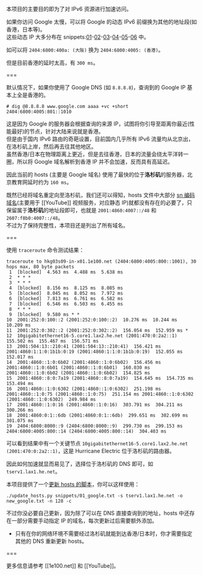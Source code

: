 本项目的主要目的即为了对 IPv6 资源进行加速访问。

如果你访问 Google 太慢，可以将 Google 的动态 IPv6 前缀换为其他的地址段(如香港，日本等)。  
这些动态 IP 大多分布在 snippets:[01]-[02]-[03]-[04]-[05]-[06] 中。

如可以将 `2404:6800:400a: (大阪)` 换为 `2404:6800:4005: (香港)`。  

但是目前香港的延时太高，有 `300 ms`。

===

默认情况下，如果你使用了 Google DNS (如 `8.8.8.8`)，查询到的 Google IP 基本上全是香港的。
```
# dig @8.8.8.8 www.google.com aaaa +vc +short 
2404:6800:4005:801::1010
```
这是因为 Google 的服务器会根据查询的来源 IP，试图将你引导至距离你最近(性能最好)的节点，针对大陆来说就是香港。  
但是由于国内 IPv6 路由的奇葩设置，目前国内几乎所有 IPv6 流量均从北京出，在洛杉矶上岸，然后再去往其他地区。  
虽然香港/日本在物理距离上更近，但是去往香港，日本的流量会绕太平洋转一圈，所以将 Google 域名解析到香港 IP 并不会加速，反而具有高延迟。

因此当前的 hosts (主要是 Google 域名) 使用了最快的位于**洛杉矶**的服务器，北京教育网延时约为 `160 ms`。

既然已经将域名重定向至洛杉矶，我们还可以得知，hosts 文件中大部分 [sn 编码域名](sn-domains)(主要用于 [[YouTube]] 视频服务，对应静态 IP)就都没有存在的必要了，只保留属于**洛杉矶**的地址段即可，也就是 `2001:4860:4007::/48` 和 `2607:f8b0:4007::/48`。  
不过为了保持完整性，本项目还是列出了所有域名。

===

使用 `traceroute` 命令测试结果：
```
traceroute to hkg03s09-in-x01.1e100.net (2404:6800:4005:800::1001), 30 hops max, 80 byte packets
 1  [blocked]  4.563 ms  4.488 ms  5.638 ms
 2  * * *
 3  * * *
 4  [blocked]  8.156 ms  8.125 ms  8.085 ms
 5  [blocked]  8.045 ms  8.052 ms  7.972 ms
 6  [blocked]  7.813 ms  6.761 ms  6.582 ms
 7  [blocked]  6.546 ms  6.503 ms  6.455 ms
 8  * * *
 9  [blocked]  9.580 ms * *
10  2001:252:0:100::2 (2001:252:0:100::2)  10.276 ms  10.244 ms  10.209 ms
11  2001:252:0:302::2 (2001:252:0:302::2)  156.054 ms  152.959 ms *
12  10gigabitethernet16-5.core1.lax2.he.net (2001:470:0:2a2::1)  155.502 ms  155.467 ms  156.571 ms
13  2001:504:13::210:41 (2001:504:13::210:41)  156.421 ms 2001:4860:1:1:0:1b1b:0:19 (2001:4860:1:1:0:1b1b:0:19)  152.055 ms  152.017 ms
14  2001:4860::1:0:6b02 (2001:4860::1:0:6b02)  156.456 ms 2001:4860::1:0:6b01 (2001:4860::1:0:6b01)  160.030 ms 2001:4860::1:0:6b02 (2001:4860::1:0:6b02)  154.825 ms
15  2001:4860::8:0:7a19 (2001:4860::8:0:7a19)  154.645 ms  154.735 ms  153.494 ms
16  2001:4860::1:0:6302 (2001:4860::1:0:6302)  251.198 ms 2001:4860::1:0:75 (2001:4860::1:0:75)  251.154 ms 2001:4860::1:0:6302 (2001:4860::1:0:6302)  249.984 ms
17  2001:4860::1:0:16 (2001:4860::1:0:16)  303.791 ms  304.211 ms  300.266 ms
18  2001:4860:0:1::6db (2001:4860:0:1::6db)  299.651 ms  302.699 ms  301.075 ms
19  2404:6800:8000::9 (2404:6800:8000::9)  299.730 ms  299.153 ms 2404:6800:4005:800::14 (2404:6800:4005:800::14)  304.403 ms
```
可以看到结果中有一个关键节点 `10gigabitethernet16-5.core1.lax2.he.net (2001:470:0:2a2::1)`，这是 Hurricane Electric 位于洛杉矶的路由器。

因此如何加速就显而易见了，选择位于洛杉矶的 DNS 即可，如 `tserv1.lax1.he.net`。

本项目提供了一个[更新 hosts 的脚本]，你可以这样使用：
```
./update_hosts.py snippets/01_google.txt -s tserv1.lax1.he.net -o new_google.txt -n 128 -c 
```
不过你没必要自己更新，因为除了可以在 DNS 直接查询到的地址，hosts 中还存在一部分需要手动指定 IP 的域名，每次更新过后需要额外添加。

* 只有在你的网络环境不需要经过洛杉矶就能到达香港/日本时，你才需要指定其他的 DNS 重新更新 hosts。

===

更多信息请参考 [[1e100.net]] 和 [[YouTube]]。


[01]:               https://github.com/lennylxx/ipv6-hosts/blob/master/snippets/01_google.txt
[02]:               https://github.com/lennylxx/ipv6-hosts/blob/master/snippets/02_l.google.txt
[03]:               https://github.com/lennylxx/ipv6-hosts/blob/master/snippets/03_adwords.txt
[04]:               https://github.com/lennylxx/ipv6-hosts/blob/master/snippets/04_android.txt
[05]:               https://github.com/lennylxx/ipv6-hosts/blob/master/snippets/05_bigcache.txt
[06]:               https://github.com/lennylxx/ipv6-hosts/blob/master/snippets/06_googleusercontent.txt
[更新 hosts 的脚本]: https://github.com/lennylxx/ipv6-hosts/blob/master/update_hosts.py